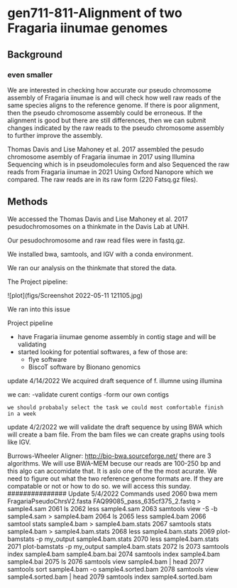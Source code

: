 # gen711-811-Alignment of two Fragaria iinumae genomes 
## Background
### even smaller
We are interested in checking how accurate our pseudo chromosome assembly of Fragaria iinumae is and will check how well raw reads of the same species aligns to the reference genome. 
If there is poor alignment, then the pseudo chromosome assembly could be erroneous. 
If the alignment is good but there are still differences, then we can submit changes indicated by the raw reads to the pseudo chromosome assembly to further improve the assembly. 

Thomas Davis and Lise Mahoney et al. 2017 assembled the pesudo chromosome asembly of Fragaria iinumae in 2017 using Illumina Sequencing which is in pseudomolecules form and also Sequenced the raw reads from Fragaria iinumae in 2021 Using Oxford Nanopore which we compared. The raw reads are in its raw form (220 Fatsq.gz files).


## Methods
We accessed the Thomas Davis and Lise Mahoney et al. 2017 pesudochromosomes on a thinkmate in the Davis Lab at UNH. 

Our pesudochromosome and raw read files were in fastq.gz.

We installed bwa, samtools, and IGV with a conda environment.

We ran our analysis on the thinkmate that stored the data. 

The Project pipeline:


![plot](figs/Screenshot 2022-05-11 121105.jpg)



We ran into this issue


Project pipeline
- have Fragaria iinumae genome assembly in contig stage and will be validating
- started looking for potential softwares, a few of those are: 
    - flye software 
    - BiscoT software by Bionano genomics

update
4/14/2022
We acquired draft sequence of f. illumne using illumina

we can:
    -validate curent contigs
    -form our own contigs
    
    we should probabaly select the task we could most comfortable finish in a week 
    

update
4/2/2022 
we will validate the draft sequence by using BWA which will create a bam file. From the bam files we can create graphs using tools like IGV.

Burrows-Wheeler Aligner: http://bio-bwa.sourceforge.net/
there are 3 algorithms. We will use BWA-MEM becuse our reads are 100-250 bp and this algo can accomidate that. It is aslo one of the the most acurate.
We need to figure out what the two reference genome formats are. If they are compatable or not or how to do so. we will access this sunday.
###############
Update 5/4/2022
Commands used 
 2060  bwa mem FragariaPseudoChrsV2.fasta FAQ99085_pass_635cf375_2.fastq > sample4.sam
 2061  ls
 2062  less sample4.sam 
 2063  samtools view -S -b sample4.sam > sample4.bam
 2064  ls
 2065  less sample4.bam 
 2066  samtool stats sample4.bam > sample4.bam.stats
 2067  samtools stats sample4.bam > sample4.bam.stats
 2068  less sample4.bam.stats 
 2069  plot-bamstats -p my_output sample4.bam.stats 
 2070  less sample4.bam.stats 
 2071  plot-bamstats -p my_output sample4.bam.stats 
 2072  ls
 2073  samtools index sample4.bam sample4.bam.bai
 2074  samtools index sample4.bam sample4.bai
 2075  ls
 2076  samtools view sample4.bam | head
 2077  samtools sort sample4.bam -o sample4.sorted.bam
 2078  samtools view sample4.sorted.bam | head
 2079  samtools index sample4.sorted.bam

